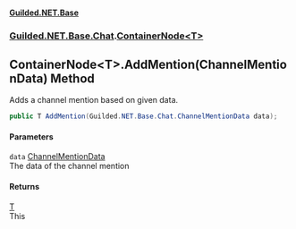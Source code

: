 
#### [Guilded.NET.Base](Guilded_NET_Base 'Guilded_NET_Base')
### [Guilded.NET.Base.Chat](Guilded_NET_Base#Guilded_NET_Base_Chat 'Guilded.NET.Base.Chat').[ContainerNode&lt;T&gt;](ContainerNode_T_ 'Guilded.NET.Base.Chat.ContainerNode&lt;T&gt;')
## ContainerNode&lt;T&gt;.AddMention(ChannelMentionData) Method
Adds a channel mention based on given data.  
```csharp
public T AddMention(Guilded.NET.Base.Chat.ChannelMentionData data);
```

#### Parameters
<a name='Guilded_NET_Base_Chat_ContainerNode_T__AddMention(Guilded_NET_Base_Chat_ChannelMentionData)_data'></a>
`data` [ChannelMentionData](ChannelMentionData 'Guilded.NET.Base.Chat.ChannelMentionData')  
The data of the channel mention
  

#### Returns
[T](ContainerNode_T_#Guilded_NET_Base_Chat_ContainerNode_T__T 'Guilded.NET.Base.Chat.ContainerNode&lt;T&gt;.T')  
This
